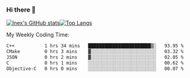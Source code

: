 ### Hi there 👋
[![lnex's GitHub stats](https://github-readme-stats.vercel.app/api?username=lnexenl&count_private=true&show_icons=true)](https://github.com/anuraghazra/github-readme-stats)[![Top Langs](https://github-readme-stats.vercel.app/api/top-langs/?username=lnexenl&layout=compact&langs_count=8&exclude_repo=32-bit-MIPS-CPU)](https://github.com/anuraghazra/github-readme-stats)

My Weekly Coding Time:
<!--START_SECTION:waka-->

```txt
C++           1 hrs 34 mins   ███████████████████████▒░   93.95 %
CMake         0 hrs 3 mins    ▓░░░░░░░░░░░░░░░░░░░░░░░░   03.32 %
JSON          0 hrs 2 mins    ▓░░░░░░░░░░░░░░░░░░░░░░░░   02.05 %
C             0 hrs 1 mins    ░░░░░░░░░░░░░░░░░░░░░░░░░   00.62 %
Objective-C   0 hrs 0 mins    ░░░░░░░░░░░░░░░░░░░░░░░░░   00.07 %
```

<!--END_SECTION:waka-->
